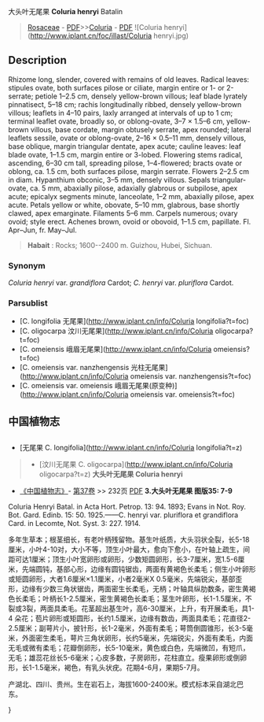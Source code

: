 大头叶无尾果 **Coluria henryi** Batalin

> [Rosaceae](http://www.iplant.cn/info/Rosaceae?t=foc) - [PDF](http://www.iplant.cn/foc/pdf/Rosaceae.pdf)>>[Coluria](http://www.iplant.cn/info/Coluria?t=foc) - [PDF](http://www.iplant.cn/foc/pdf/Coluria.pdf)
![Coluria henryi](http://www.iplant.cn/foc/illast/Coluria henryi.jpg)

## Description

Rhizome long, slender, covered with remains of old leaves. Radical leaves: stipules ovate, both surfaces pilose or ciliate, margin entire or 1- or 2-serrate; petiole 1–2.5 cm, densely yellow-brown villous; leaf blade lyrately pinnatisect, 5–18 cm; rachis longitudinally ribbed, densely yellow-brown villous; leaflets in 4–10 pairs, laxly arranged at intervals of up to 1 cm; terminal leaflet ovate, broadly so, or oblong-ovate, 3–7 × 1.5–6 cm, yellow-brown villous, base cordate, margin obtusely serrate, apex rounded; lateral leaflets sessile, ovate or oblong-ovate, 2–16 × 0.5–11 mm, densely villous, base oblique, margin triangular dentate, apex acute; cauline leaves: leaf blade ovate, 1–1.5 cm, margin entire or 3-lobed. Flowering stems radical, ascending, 6–30 cm tall, spreading pilose, 1–4-flowered; bracts ovate or oblong, ca. 1.5 cm, both surfaces pilose, margin serrate. Flowers 2–2.5 cm in diam. Hypanthium obconic, 3–5 mm, densely villous. Sepals triangular-ovate, ca. 5 mm, abaxially pilose, adaxially glabrous or subpilose, apex acute; epicalyx segments minute, lanceolate, 1–2 mm, abaxially pilose, apex acute. Petals yellow or white, obovate, 5–10 mm, glabrous, base shortly clawed, apex emarginate. Filaments 5–6 mm. Carpels numerous; ovary ovoid; style erect. Achenes brown, ovoid or obovoid, 1–1.5 cm, papillate. Fl. Apr–Jun, fr. May–Jul.
> **Habait** : 
> Rocks; 1600--2400 m. Guizhou, Hubei, Sichuan.

### Synonym
*Coluria henryi* var. *grandiflora* Cardot; *C. henryi* var. *pluriflora* Cardot.

### Parsublist

* [C.  longifolia  无尾果](http://www.iplant.cn/info/Coluria longifolia?t=foc)
* [C.  oligocarpa  汶川无尾果](http://www.iplant.cn/info/Coluria oligocarpa?t=foc)
* [C.  omeiensis  峨眉无尾果](http://www.iplant.cn/info/Coluria omeiensis?t=foc)
* [C.  omeiensis var. nanzhengensis  光柱无尾果](http://www.iplant.cn/info/Coluria omeiensis var. nanzhengensis?t=foc)
* [C.  omeiensis var. omeiensis  峨眉无尾果(原变种)](http://www.iplant.cn/info/Coluria omeiensis var. omeiensis?t=foc)

## 中国植物志
## 
* [无尾果  C.  longifolia](http://www.iplant.cn/info/Coluria longifolia?t=z)
> * [汶川无尾果  C.  oligocarpa](http://www.iplant.cn/info/Coluria oligocarpa?t=z)
**大头叶无尾果 Coluria henryi**

* [《中国植物志》](http://www.iplant.cn/frps)- [第37卷](http://www.iplant.cn/frps/vol/37) >> 232页 [PDF](http://www.iplant.cn/frps/pdf/37/232.PDF)
**3.大头叶无尾果 图版35: 7-9**

Coluria Henryi Batal. in Acta Hort. Petrop. 13: 94. 1893; Evans in Not. Roy. Bot. Gard. Edinb. 15: 50. 1925.——C. henryi var. pluriflora et grandiflora Card. in Lecomte, Not. Syst. 3: 227. 1914.

多年生草本；根茎细长，有老叶柄残留物。基生叶纸质，大头羽状全裂，长5-18厘米，小叶4-10对，大小不等，顶生小叶最大，愈向下愈小，在叶轴上疏生，间距可达1厘米；顶生小叶宽卵形或卵形，少数矩圆卵形，长3-7厘米，宽1.5-6厘米，先端圆钝，基部心形，边缘有圆钝锯齿，两面有黄褐色长柔毛；侧生小叶卵形或矩圆卵形，大者1.6厘米×1.1厘米，小者2毫米X 0.5毫米，先端锐尖，基部歪形，边缘有少数三角状锯齿，两面密生长柔毛，无柄；叶轴具纵肋数条，密生黄褐色长柔毛；叶柄长1-2.5厘米，密生黄褐色长柔毛；茎生叶卵形，长1-1.5厘米，不裂或3裂，两面具柔毛。花茎超出基生叶，高6-30厘米，上升，有开展柔毛，具1-4 朵花；苞片卵形或矩圆形，长约1.5厘米，边缘有数齿，两面具柔毛；花直径2-2.5厘米；副萼片小，披针形，长1-2毫米，外面有柔毛；萼筒倒圆锥形，长3-5毫米，外面密生柔毛，萼片三角状卵形，长约5毫米，先端锐尖，外面有柔毛，内面无毛或微有柔毛；花瓣倒卵形，长5-10毫米，黄色或白色，先端微凹，有短爪，无毛；雄蕊花丝长5-6毫米；心皮多数，子房卵形，花柱直立。瘦果卵形或倒卵形，长1-1.5毫米，褐色，有乳头状疣。花期4-6月，果期5-7月。

产湖北、四川、贵州。生在岩石上，海拔1600-2400米。模式标本采自湖北巴东。

}